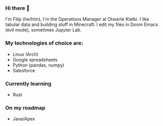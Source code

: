 ### Hi there 👋

I'm Filip (he/him), I'm the Operations Manager at Otwarte Klatki. I like tabular data and building stuff in Minecraft. 
I edit my files in Doom Emacs (evil mode), sometimes Jupyter Lab.



### My technologies of choice are:

- Linux (Arch)
- Google spreadsheets
- Python (pandas, numpy)
- Salesforce

### Currently learning

- Rust

### On my roadmap

- Java/Apex



<!--
**kuleje/kuleje** is a ✨ _special_ ✨ repository because its `README.md` (this file) appears on your GitHub profile.

<!-- Here are some ideas to get you started:

<!-- - 🔭 I’m currently working on ...
- 🌱 I’m currently learning ...
- 👯 I’m looking to collaborate on ...
- 🤔 I’m looking for help with ...
- 💬 Ask me about ...
- 📫 How to reach me: ...
- 😄 Pronouns: ...
- ⚡ Fun fact: ... 

